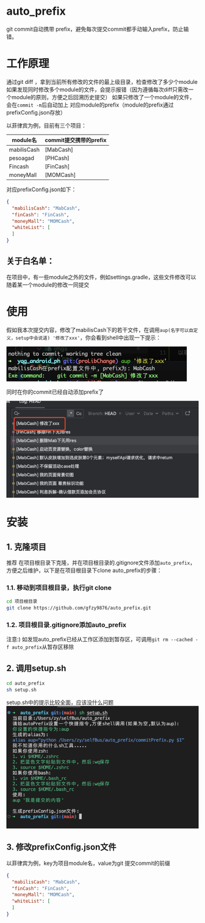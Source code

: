 # auto_prefix

git commit自动携带 prefix，避免每次提交commit都手动输入prefix，防止输错。

# 工作原理

通过git diff ，拿到当前所有修改的文件的最上级目录，检查修改了多少个module
如果发现同时修改多个module的文件，会提示报错（因为遵循每次diff只需改一个module的原则，方便之后回溯历史提交）
如果只修改了一个module的文件，会在`commit -m`后自动加上 对应module的prefix（module的prefix通过prefixConfig.json存放）

以菲律宾为例，目前有三个项目：

| module名    | commit提交携带的prefix |
| ----------- | ---------------------- |
| mabilisCash | [MabCash]              |
| pesoagad    | [PHCash]               |
| Fincash     | [FinCash]              |
| moneyMall   | [MOMCash]              |

对应prefixConfig.json如下：

```json
{
  "mabilisCash": "MabCash",
  "finCash": "FinCash",
  "moneyMall": "MOMCash",
  "whiteList": [
  ]
}
```

## 关于白名单：

在项目中，有一些module之外的文件，例如settings.gradle，这些文件修改可以随着某一个module的修改一同提交

# 使用

假如我本次提交内容，修改了mabilisCash下的若干文件，在调用`aup(名字可以自定义，setup中会说道) '修改了xxx'`，你会看到shell中出现一下提示：

![image-20230606154307866](https://github.com/gfzy9876/auto_prefix/blob/main/imgs/1.png?raw=true)

同时在你的commit已经自动添加prefix了

![image-20230606154420088](https://github.com/gfzy9876/auto_prefix/blob/main/imgs/2.png?raw=true)

# 安装

## 1. 克隆项目
推荐 在项目根目录下克隆，并在项目根目录的.gitignore文件添加`auto_prefix`，方便之后维护，以下是在项目根目录下clone auto_prefix的步骤：
### 1.1. 移动到项目根目录，执行git clone
```sh
cd 项目根目录
git clone https://github.com/gfzy9876/auto_prefix.git
```
### 1.2. 项目根目录.gitignore添加auto_prefix
注意:) 如发现auto_prefix已经从工作区添加到暂存区，可调用`git rm --cached -f auto_prefix`从暂存区移除

## 2. 调用setup.sh

```sh
cd auto_prefix
sh setup.sh
```
setup.sh中的提示比较全面，应该没什么问题
![image-20230606154420088](https://github.com/gfzy9876/auto_prefix/blob/main/imgs/3.png?raw=true)

## 3. 修改prefixConfig.json文件

以菲律宾为例，key为项目module名，value为git 提交commit的前缀

```json
{
  "mabilisCash": "MabCash",
  "finCash": "FinCash",
  "moneyMall": "MOMCash",
  "whiteList": [
  ]
}
```
